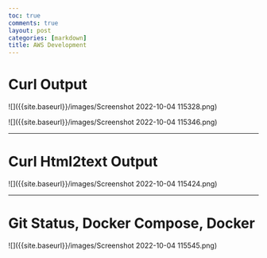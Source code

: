 ```yaml
---
toc: true
comments: true
layout: post
categories: [markdown]
title: AWS Development
---
```


# Curl Output

![]({{site.baseurl}}/images/Screenshot 2022-10-04 115328.png)

![]({{site.baseurl}}/images/Screenshot 2022-10-04 115346.png)

---

# Curl Html2text Output

![]({{site.baseurl}}/images/Screenshot 2022-10-04 115424.png)

---

# Git Status, Docker Compose, Docker

![]({{site.baseurl}}/images/Screenshot 2022-10-04 115545.png)
